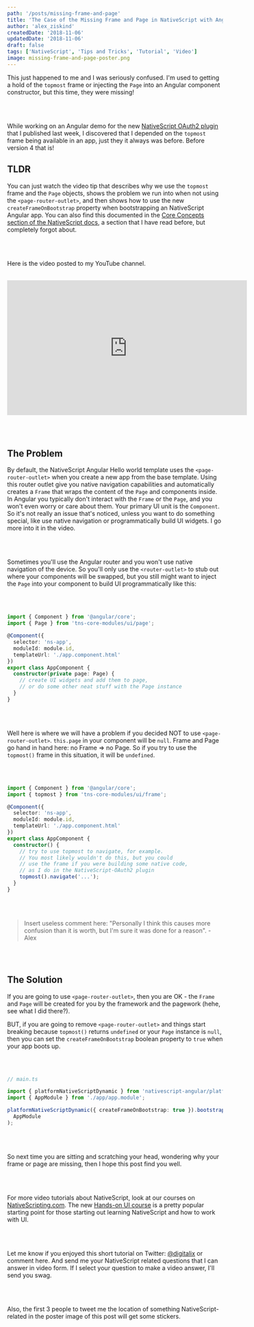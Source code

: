 ```yaml
---
path: '/posts/missing-frame-and-page'
title: 'The Case of the Missing Frame and Page in NativeScript with Angular'
author: 'alex_ziskind'
createdDate: '2018-11-06'
updatedDate: '2018-11-06'
draft: false
tags: ['NativeScript', 'Tips and Tricks', 'Tutorial', 'Video']
image: missing-frame-and-page-poster.png
---
```


This just happened to me and I was seriously confused. I'm used to getting a hold of the `topmost` frame or injecting the `Page` into an Angular component constructor, but this time, they were missing!

<br/><br/>

While working on an Angular demo for the new [NativeScript OAuth2 plugin](https://www.npmjs.com/package/nativescript-oauth2) that I published last week, I discovered that I depended on the `topmost` frame being available in an app, just they it always was before. Before version 4 that is!

## TLDR

You can just watch the video tip that describes why we use the `topmost` frame and the `Page` objects, shows the problem we run into when not using the `<page-router-outlet>`, and then shows how to use the new `createFrameOnBootstrap` property when bootstrapping an NativeScript Angular app. You can also find this documented in the [Core Concepts section of the NativeScript docs](https://docs.nativescript.org/core-concepts/angular-bootstrap#nativescript-application-options), a section that I have read before, but completely forgot about.

<br/><br/>

Here is the video posted to my YouTube channel.
<br><br>

<div class="videoWrapper">
    <iframe width="560" height="315" src="https://www.youtube.com/embed/drhDBKAxxKk" frameborder="0" allowfullscreen></iframe>
</div>

<br><br>

## The Problem

By default, the NativeScript Angular Hello world template uses the `<page-router-outlet>` when you create a new app from the base template. Using this router outlet give you native navigation capabilities and automatically creates a `Frame` that wraps the content of the `Page` and components inside. In Angular you typically don't interact with the `Frame` or the `Page`, and you won't even worry or care about them. Your primary UI unit is the `Component`. So it's not really an issue that's noticed, unless you want to do something special, like use native navigation or programmatically build UI widgets. I go more into it in the video.

<br><br>

Sometimes you'll use the Angular router and you won't use native navigation of the device. So you'll only use the `<router-outlet>` to stub out where your components will be swapped, but you still might want to inject the `Page` into your component to build UI programmatically like this:

<br><br>

```typescript
import { Component } from '@angular/core';
import { Page } from 'tns-core-modules/ui/page';

@Component({
  selector: 'ns-app',
  moduleId: module.id,
  templateUrl: './app.component.html'
})
export class AppComponent {
  constructor(private page: Page) {
    // create UI widgets and add them to page,
    // or do some other neat stuff with the Page instance
  }
}
```

<br><br>

Well here is where we will have a problem if you decided NOT to use `<page-router-outlet>`. `this.page` in your component will be `null`. Frame and Page go hand in hand here: no Frame => no Page. So if you try to use the `topmost()` frame in this situation, it will be `undefined`.

<br><br>

```typescript
import { Component } from '@angular/core';
import { topmost } from 'tns-core-modules/ui/frame';

@Component({
  selector: 'ns-app',
  moduleId: module.id,
  templateUrl: './app.component.html'
})
export class AppComponent {
  constructor() {
    // try to use topmost to navigate, for example.
    // You most likely wouldn't do this, but you could
    // use the frame if you were building some native code,
    // as I do in the NativeScript-OAuth2 plugin
    topmost().navigate('...');
  }
}
```

<br><br>

> Insert useless comment here: "Personally I think this causes more confusion than it is worth, but I'm sure it was done for a reason". - Alex

<br><br>

## The Solution

If you are going to use `<page-router-outlet>`, then you are OK - the `Frame` and `Page` will be created for you by the framework and the pagework (hehe, see what I did there?).

BUT, if you are going to remove `<page-router-outlet>` and things start breaking because `topmost()` returns `undefined` or your `Page` instance is `null`, then you can set the `createFrameOnBootstrap` boolean property to `true` when your app boots up.

<br><br>

```typescript
// main.ts

import { platformNativeScriptDynamic } from 'nativescript-angular/platform';
import { AppModule } from './app/app.module';

platformNativeScriptDynamic({ createFrameOnBootstrap: true }).bootstrapModule(
  AppModule
);
```

<br><br>

So next time you are sitting and scratching your head, wondering why your frame or page are missing, then I hope this post find you well.

<br/><br/>

For more video tutorials about NativeScript, look at our courses on [NativeScripting.com](https://nativescripting.com). The new [Hands-on UI course](https://nativescripting.com/course/nativescript-hands-on-ui) is a pretty popular starting point for those starting out learning NativeScript and how to work with UI.

<br/><br/>

Let me know if you enjoyed this short tutorial on Twitter: <a href="https://twitter.com/digitalix" target="_blank">@digitalix</a> or comment here. And send me your NativeScript related questions that I can answer in video form. If I select your question to make a video answer, I'll send you swag.

<br/><br/>

Also, the first 3 people to tweet me the location of something NativeScript-related in the poster image of this post will get some stickers.
